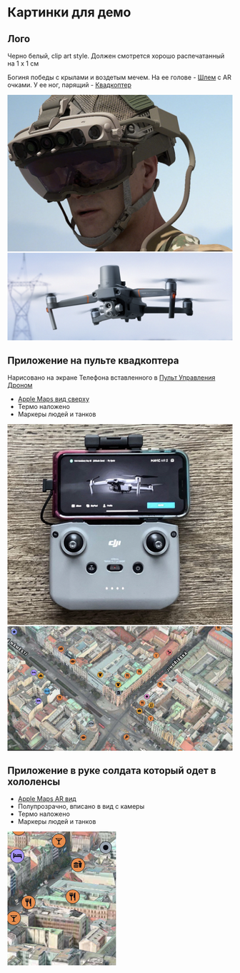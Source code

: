 # Картинки для демо

## Лого

Черно белый, clip art style. Должен смотрется хорошо распечатанный на 1 х 1 см

Богиня победы с крылами и воздетым мечем. На ее голове - [Шлем](https://github.com/zirukraine/zirukraine/raw/main/IMAGES/helmet1.png) с AR очками. У ее ног, парящий - [Квадкоптер](https://github.com/zirukraine/zirukraine/raw/main/IMAGES/drone2.png)


![Шлем c AR очками](https://github.com/zirukraine/zirukraine/raw/main/IMAGES/helmet1.png)
![Квадкоптер](https://github.com/zirukraine/zirukraine/raw/main/IMAGES/drone2.png)


## Приложение на пульте квадкоптера

Нарисовано на экране Телефона вставленного в [Пульт Управления Дроном](https://github.com/zirukraine/zirukraine/raw/main/IMAGES/drone_station1.png)

 - [Apple Maps вид сверху](https://github.com/zirukraine/zirukraine/raw/main/IMAGES/map1.jpg) 
 - Термо наложено
 - Маркеры людей и танков

 ![Пульт Управления Дроном](https://github.com/zirukraine/zirukraine/raw/main/IMAGES/drone_station1.png)
 ![Apple Maps вид сверху](https://github.com/zirukraine/zirukraine/raw/main/IMAGES/map1.jpg) 

## Приложение в руке солдата который одет в хололенсы


 - [Apple Maps AR вид](https://github.com/zirukraine/zirukraine/raw/main/IMAGES/map2.jpg)
 - Полупрозрачно, вписано в вид с камеры
 - Термо наложено
 - Маркеры людей и танков

 ![Apple Maps AR вид](https://github.com/zirukraine/zirukraine/raw/main/IMAGES/map2.jpg)